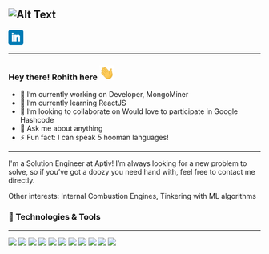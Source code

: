 

<!-- Header gif -->
![Alt Text](https://media.giphy.com/media/5ntdy5Ban1dIY/giphy.gif)
---
<!-- Social links -->
<p align='Left'>
<a href="https://www.linkedin.com/in/rohithrpai/"><img height="30" src="https://github.com/danBamikiya/danBamikiya/blob/main/linkedin.png?raw=true"></a>
</p>

---

<!-- Greeting -->

### Hey there! Rohith here <img src="https://raw.githubusercontent.com/danBamikiya/danBamikiya/main/wave.gif" width="30px">


- 🔭 I’m currently working on Developer, MongoMiner
- 🌱 I’m currently learning ReactJS
- 👯 I’m looking to collaborate on Would love to participate in Google Hashcode
- 💬 Ask me about anything
- ⚡ Fun fact: I can speak 5 hooman languages!



---


<!-- About -->
I'm a Solution Engineer at Aptiv! I’m always looking for a new problem to solve, so if you’ve got a doozy you need hand with, feel free to contact me directly.

Other interests: Internal Combustion Engines, Tinkering with ML algorithms


### 🔧 Technologies & Tools

  ---

![](https://img.shields.io/badge/Editor-Visual_Studio_Code-informational?style=flat&logo=visual-studio-code&logoColor=white&labelColor=9c9c9c&color=cdd5e0)
![](https://img.shields.io/badge/Code-Python-informational?style=flat&logo=python&logoColor=white&labelColor=9c9c9c&color=cdd5e0)
![](https://img.shields.io/badge/Code-HTML5-informational?style=flat&logo=html5&logoColor=white&labelColor=9c9c9c&color=cdd5e0)
![](https://img.shields.io/badge/Code-Sass-informational?style=flat&logo=sass&logoColor=white&labelColor=9c9c9c&color=cdd5e0)
![](https://img.shields.io/badge/Tools-Tailwind_CSS-informational?style=flat&logo=tailwindcss&logoColor=white&labelColor=9c9c9c&color=cdd5e0)
![](https://img.shields.io/badge/Code-JavaScript-informational?style=flat&logo=javascript&logoColor=white&labelColor=9c9c9c&color=cdd5e0)
![](https://img.shields.io/badge/Code-React-informational?style=flat&logo=react&logoColor=white&labelColor=9c9c9c&color=cdd5e0)
![](https://img.shields.io/badge/Tools-Node.js-informational?style=flat&logo=node.js&logoColor=white&labelColor=9c9c9c&color=cdd5e0)
![](https://img.shields.io/badge/Tools-Gulp.js-informational?style=flat&logo=gulp&logoColor=white&labelColor=9c9c9c&color=cdd5e0)
![](https://img.shields.io/badge/Tools-MongoDB-informational?style=flat&logo=Mongodb&logoColor=white&labelColor=9c9c9c&color=cdd5e0)
![](https://img.shields.io/badge/Tools-MySQL-informational?style=flat&logo=MySQL&logoColor=white&labelColor=9c9c9c&color=cdd5e0)


